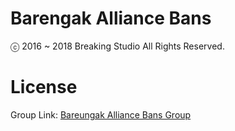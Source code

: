 # Barengak Alliance Bans
ⓒ 2016 ~ 2018 Breaking Studio All Rights Reserved.
# License
Group Link: [Bareungak Alliance Bans Group](http://steamcommunity.com/groups/barnaliedbans)
